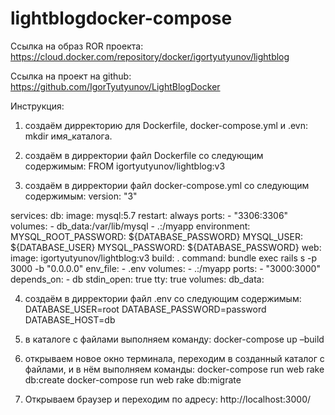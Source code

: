 # lightblogdocker-compose
Ссылка на образ ROR проекта: https://cloud.docker.com/repository/docker/igortyutyunov/lightblog

Ссылка на проект на github: https://github.com/IgorTyutyunov/LightBlogDocker


Инструкция:
1) создаём дирректорию для Dockerfile, docker-compose.yml и .evn: mkdir имя_каталога.

2) создаём в дирректории файл Dockerfile со следующим содержимым:
FROM igortyutyunov/lightblog:v3

3) создаём в дирректории файл docker-compose.yml со следующим содержимым:
version: "3"

services:
  db:
    image: mysql:5.7
    restart: always
    ports:
      - "3306:3306"
    volumes:
      - db_data:/var/lib/mysql
      - .:/myapp
    environment:
      MYSQL_ROOT_PASSWORD: ${DATABASE_PASSWORD}
      MYSQL_USER: ${DATABASE_USER}
      MYSQL_PASSWORD: ${DATABASE_PASSWORD}
  web:
    image: igortyutyunov/lightblog:v3
    build: .
    command: bundle exec rails s -p 3000 -b "0.0.0.0"
    env_file:
      - .env
    volumes:
      - .:/myapp
    ports:
      - "3000:3000"
    depends_on:
      - db
    stdin_open: true
    tty: true
volumes:
  db_data:

4) создаём в дирректории файл .env со следующим содержимым: 
DATABASE_USER=root
DATABASE_PASSWORD=password
DATABASE_HOST=db

5) в каталоге c файлами выполняем команду: docker-compose up –build
6) открываем новое окно терминала, переходим в созданный  каталог с файлами, и в нём выполняем команды:
docker-compose run web rake db:create
docker-compose run web rake db:migrate

6) Открываем браузер и переходим по адресу: http://localhost:3000/
